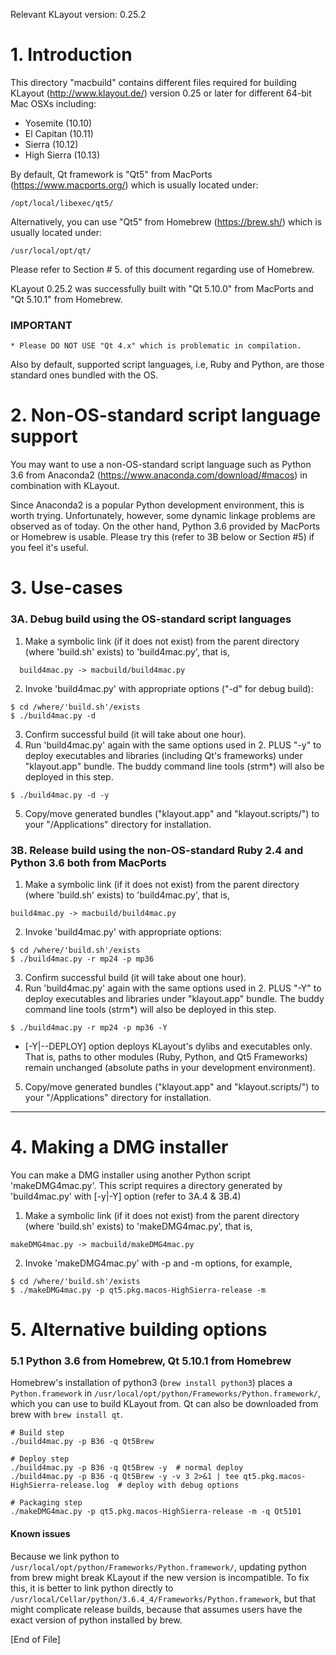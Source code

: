 Relevant KLayout version: 0.25.2

# 1. Introduction
This directory "macbuild" contains different files required for building KLayout (http://www.klayout.de/) version 0.25 or later for different 64-bit Mac OSXs including:
* Yosemite    (10.10)
* El Capitan  (10.11)
* Sierra      (10.12)
* High Sierra (10.13)

By default, Qt framework is "Qt5" from MacPorts (https://www.macports.org/) which is usually located under:
```
/opt/local/libexec/qt5/
```

Alternatively, you can use "Qt5" from Homebrew (https://brew.sh/) which is usually located under:
```
/usr/local/opt/qt/
```
Please refer to Section # 5. of this document regarding use of Homebrew.

KLayout 0.25.2 was successfully built with "Qt 5.10.0" from MacPorts and "Qt 5.10.1" from Homebrew.

### IMPORTANT
```
* Please DO NOT USE "Qt 4.x" which is problematic in compilation.
```

Also by default, supported script languages, i.e, Ruby and Python, are those standard ones bundled with the OS.

# 2. Non-OS-standard script language support
You may want to use a non-OS-standard script language such as Python 3.6 from Anaconda2 (https://www.anaconda.com/download/#macos) in combination with KLayout.

Since Anaconda2 is a popular Python development environment, this is worth trying. Unfortunately, however, some dynamic linkage problems are observed as of today. 
On the other hand, Python 3.6 provided by MacPorts or Homebrew is usable.
Please try this (refer to 3B below or Section #5) if you feel it's useful.

# 3. Use-cases
### 3A. Debug build using the OS-standard script languages
1. Make a symbolic link (if it does not exist) from the parent directory (where 'build.sh' exists) to 'build4mac.py', that is,
```
  build4mac.py -> macbuild/build4mac.py
```
2. Invoke 'build4mac.py' with appropriate options ("-d" for debug build):
``` 
$ cd /where/'build.sh'/exists
$ ./build4mac.py -d
```
3. Confirm successful build (it will take about one hour).
4. Run 'build4mac.py' again with the same options used in 2. PLUS "-y" to deploy executables and libraries (including Qt's frameworks) under "klayout.app" bundle. The buddy command line tools (strm*) will also be deployed in this step.
```
$ ./build4mac.py -d -y
```
5. Copy/move generated bundles ("klayout.app" and "klayout.scripts/") to your "/Applications" directory for installation.

### 3B. Release build using the non-OS-standard Ruby 2.4 and Python 3.6 both from MacPorts
1. Make a symbolic link (if it does not exist) from the parent directory (where 'build.sh' exists) to 'build4mac.py', that is,
```
build4mac.py -> macbuild/build4mac.py
```
2. Invoke 'build4mac.py' with appropriate options:
```
$ cd /where/'build.sh'/exists
$ ./build4mac.py -r mp24 -p mp36
```
3. Confirm successful build (it will take about one hour).
4. Run 'build4mac.py' again with the same options used in 2. PLUS "-Y" to deploy executables and libraries under "klayout.app" bundle. The buddy command line tools (strm*) will also be deployed in this step.
```
$ ./build4mac.py -r mp24 -p mp36 -Y
```
* [-Y|--DEPLOY] option deploys KLayout's dylibs and executables only.
That is, paths to other modules (Ruby, Python, and Qt5 Frameworks) remain unchanged (absolute paths in your development environment).

5. Copy/move generated bundles ("klayout.app" and "klayout.scripts/") to your "/Applications" directory for installation.

----

# 4. Making a DMG installer
You can make a DMG installer using another Python script 'makeDMG4mac.py'.
This script requires a directory generated by 'build4mac.py' with [-y|-Y] option (refer to 3A.4 & 3B.4)

1. Make a symbolic link (if it does not exist) from the parent directory (where 'build.sh' exists) to 'makeDMG4mac.py', that is,
```
makeDMG4mac.py -> macbuild/makeDMG4mac.py
```
2. Invoke 'makeDMG4mac.py' with -p and -m options, for example,
```
$ cd /where/'build.sh'/exists
$ ./makeDMG4mac.py -p qt5.pkg.macos-HighSierra-release -m 
```


# 5. Alternative building options
### 5.1 Python 3.6 from Homebrew, Qt 5.10.1 from Homebrew

Homebrew's installation of python3 (`brew install python3`) places a `Python.framework` in `/usr/local/opt/python/Frameworks/Python.framework/`, which you can use to build KLayout from. Qt can also be downloaded from brew with `brew install qt`.

```
# Build step
./build4mac.py -p B36 -q Qt5Brew

# Deploy step
./build4mac.py -p B36 -q Qt5Brew -y  # normal deploy
./build4mac.py -p B36 -q Qt5Brew -y -v 3 2>&1 | tee qt5.pkg.macos-HighSierra-release.log  # deploy with debug options

# Packaging step
./makeDMG4mac.py -p qt5.pkg.macos-HighSierra-release -m -q Qt5101

```

#### Known issues

Because we link python to `/usr/local/opt/python/Frameworks/Python.framework/`, updating python from brew might break KLayout if the new version is incompatible. To fix this, it is better to link python directly to `/usr/local/Cellar/python/3.6.4_4/Frameworks/Python.framework`, but that might complicate release builds, because that assumes users have the exact version of python installed by brew.

[End of File] 
